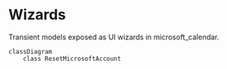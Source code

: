 # Wizards

Transient models exposed as UI wizards in microsoft_calendar.

```mermaid
classDiagram
    class ResetMicrosoftAccount
```
